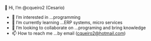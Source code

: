 👋 Hi, I’m @cqueiro2 (Cesario)
- 👀 I’m interested in ...programming
- 🌱 I’m currently learning ...ERP systems, micro services
- 💞️ I’m looking to collaborate on ...programing and bring knowledge
- 📫 How to reach me ...by email (cqueiro2@hotmail.com)

<!---
cqueiro2/cqueiro2 is a ✨ special ✨ repository because its `README.md` (this file) appears on your GitHub profile.
You can click the Preview link to take a look at your changes.
--->
